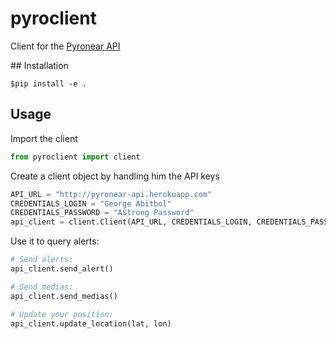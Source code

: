 # pyroclient

Client for the [Pyronear API](https://github.com/pyronear/pyro-api)

## Installation

```shell
$pip install -e .
```

## Usage

Import the client

```python
from pyroclient import client
```

Create a client object by handling him the API keys

```python
API_URL = "http://pyronear-api.herokuapp.com"
CREDENTIALS_LOGIN = "George Abitbol"
CREDENTIALS_PASSWORD = "AStrong Password"
api_client = client.Client(API_URL, CREDENTIALS_LOGIN, CREDENTIALS_PASSWORD)
```

Use it to query alerts:
```python
# Send alerts:
api_client.send_alert()

# Send medias:
api_client.send_medias()

# Update your position:
api_client.update_location(lat, lon)

```
